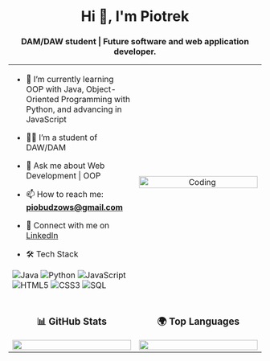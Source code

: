 <h1 align="center">Hi 👋, I'm Piotrek</h1>
<h3 align="center">DAM/DAW student | Future software and web application developer.</h3>

<table align="center">
<tr border="none">
<td width="50%" align="left">

- 🌱 I’m currently learning OOP with Java, Object-Oriented Programming with Python, and advancing in JavaScript  

- 🧑‍🎓 I’m a student of DAW/DAM  

- 💬 Ask me about Web Development | OOP  

- 📫 How to reach me: **piobudzows@gmail.com**  

- 🔗 Connect with me on [LinkedIn](https://www.linkedin.com/in/piotrek-budzowski/)  

-  🛠️ Tech Stack
  
![Java](https://img.shields.io/badge/Java-ED8B00?style=for-the-badge&logo=java&logoColor=white)  ![Python](https://img.shields.io/badge/Python-3776AB?style=for-the-badge&logo=python&logoColor=white)  ![JavaScript](https://img.shields.io/badge/JavaScript-F7DF1E?style=for-the-badge&logo=javascript&logoColor=black)  ![HTML5](https://img.shields.io/badge/HTML5-E34F26?style=for-the-badge&logo=html5&logoColor=white) ![CSS3](https://img.shields.io/badge/CSS3-1572B6?style=for-the-badge&logo=css3&logoColor=white) ![SQL](https://img.shields.io/badge/SQL-4479A1?style=for-the-badge&logo=postgresql&logoColor=white)

</td>
<td width="50%" align="center">

  <img align="center" alt="Coding" width="100%" src="https://repository-images.githubusercontent.com/588181932/e36ec678-7984-4cdd-8e4c-a3932772ff8e">

</td>
</tr>

<tr border="none">
<td width="50%" align="center">

### 📊 GitHub Stats  
<img src="https://github-readme-stats.vercel.app/api?username=BudzowskiPiotrek&show_icons=true&theme=radical" width="100%">

</td>
<td width="50%" align="center">

### 🌍 Top Languages  
<img src="https://github-readme-stats.vercel.app/api/top-langs/?username=BudzowskiPiotrek&layout=compact&exclude_repo=repo_con_cpp&theme=radical" width="100%">

</td>
</tr>

</table>

